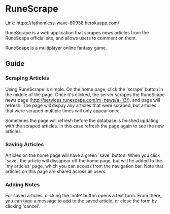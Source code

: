 # RuneScrape

Link: https://fathomless-wave-80938.herokuapp.com/

RuneScrape is a web application that scrapes news articles from the RuneScape official site, and allows users to comment on them.

RuneScape is a multiplayer online fantasy game.

## Guide

### Scraping Articles

Using RuneScrape is simple. On the home page, click the 'scrape' button in the middle of the page. Once it's clicked, the server scrapes the RuneScape news page (http://services.runescape.com/m=news/a=13/), and page will refresh. The page will dispay any articles that were scraped, but articles that were scraped multiple times will only appear once.

Sometimes the page will refresh before the database is finished updating with the scraped articles. In this case refresh the page again to see the new articles.

### Saving Articles

Articles on the home page will have a green 'save' button. When you click 'save', the article will dissapear off the home page, but will he added to the 'my articles' page, which you can access from the navigation bar. Note that articles on this page are shared across all users.

### Adding Notes

For saved articles, clicking the 'note' button opens a text form. From there, you can type a message to add to the saved article, or close the form by clicking 'cancel'.